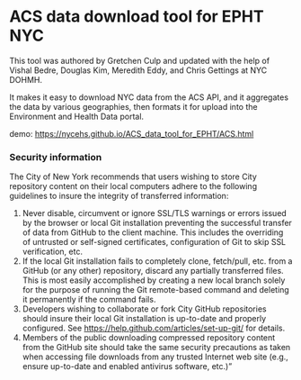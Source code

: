 # ACS data download tool for EPHT NYC
This tool was authored by Gretchen Culp and updated with the help of Vishal Bedre, Douglas Kim, Meredith Eddy, and Chris Gettings at NYC DOHMH. 

It makes it easy to download NYC data from the ACS API, and it aggregates the data by various geographies, then formats it for upload into the Environment and Health Data portal.

demo: https://nycehs.github.io/ACS_data_tool_for_EPHT/ACS.html

### Security information
The City of New York recommends that users wishing to store City repository content
on their local computers adhere to the following guidelines to insure the integrity of
transferred information:
1. Never disable, circumvent or ignore SSL/TLS warnings or errors issued by the browser or
local Git installation preventing the successful transfer of data from GitHub to the client
machine. This includes the overriding of untrusted or self-signed certificates,
configuration of Git to skip SSL verification, etc.
2. If the local Git installation fails to completely clone, fetch/pull, etc. from a GitHub (or
any other) repository, discard any partially transferred files. This is most easily
accomplished by creating a new local branch solely for the purpose of running the Git
remote-based command and deleting it permanently if the command fails.
3. Developers wishing to collaborate or fork City GitHub repositories should insure their
local Git installation is up-to-date and properly configured. See
https://help.github.com/articles/set-up-git/ for details.
4. Members of the public downloading compressed repository content from the GitHub
site should take the same security precautions as taken when accessing file downloads
from any trusted Internet web site (e.g., ensure up-to-date and enabled antivirus
software, etc.)”
